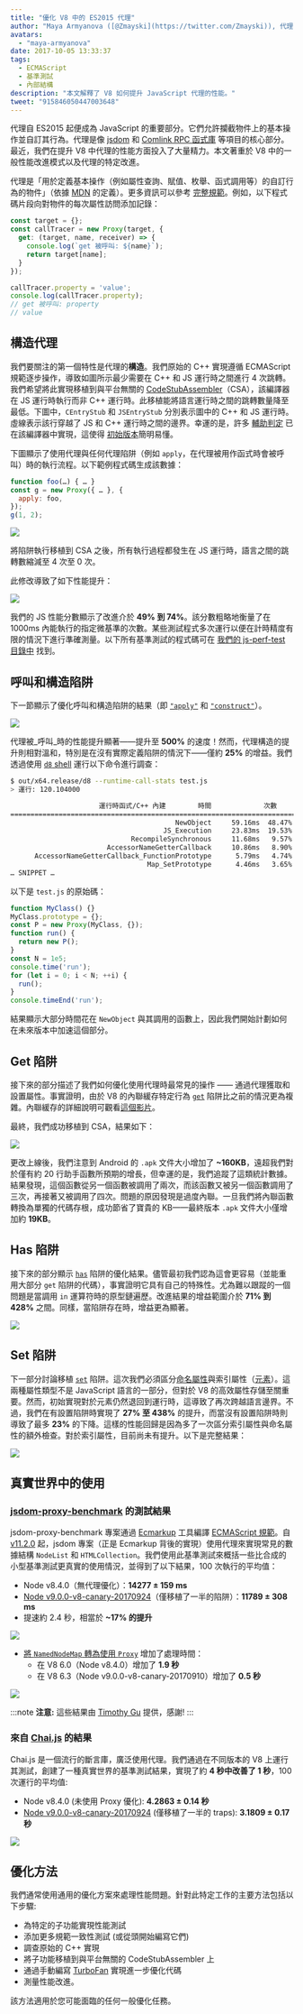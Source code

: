 ```yaml
---
title: "優化 V8 中的 ES2015 代理"
author: "Maya Armyanova ([@Zmayski](https://twitter.com/Zmayski)), 代理優化專家"
avatars:
  - "maya-armyanova"
date: 2017-10-05 13:33:37
tags:
  - ECMAScript
  - 基準測試
  - 內部結構
description: "本文解釋了 V8 如何提升 JavaScript 代理的性能。"
tweet: "915846050447003648"
---
```

代理自 ES2015 起便成為 JavaScript 的重要部分。它們允許攔截物件上的基本操作並自訂其行為。代理是像 [jsdom](https://github.com/tmpvar/jsdom) 和 [Comlink RPC 函式庫](https://github.com/GoogleChrome/comlink) 等項目的核心部分。最近，我們在提升 V8 中代理的性能方面投入了大量精力。本文著重於 V8 中的一般性能改進模式以及代理的特定改進。

<!--truncate-->
代理是「用於定義基本操作（例如屬性查詢、賦值、枚舉、函式調用等）的自訂行為的物件」（依據 [MDN](https://developer.mozilla.org/en-US/docs/Web/JavaScript/Reference/Global_Objects/Proxy) 的定義）。更多資訊可以參考 [完整規範](https://tc39.es/ecma262/#sec-proxy-objects)。例如，以下程式碼片段向對物件的每次屬性訪問添加記錄：

```js
const target = {};
const callTracer = new Proxy(target, {
  get: (target, name, receiver) => {
    console.log(`get 被呼叫: ${name}`);
    return target[name];
  }
});

callTracer.property = 'value';
console.log(callTracer.property);
// get 被呼叫: property
// value
```

## 構造代理

我們要關注的第一個特性是代理的**構造**。我們原始的 C++ 實現遵循 ECMAScript 規範逐步操作，導致如圖所示最少需要在 C++ 和 JS 運行時之間進行 4 次跳轉。我們希望將此實現移植到與平台無關的 [CodeStubAssembler](/docs/csa-builtins)（CSA），該編譯器在 JS 運行時執行而非 C++ 運行時。此移植能將語言運行時之間的跳轉數量降至最低。下圖中，`CEntryStub` 和 `JSEntryStub` 分別表示圖中的 C++ 和 JS 運行時。虛線表示該行穿越了 JS 和 C++ 運行時之間的邊界。幸運的是，許多 [輔助判定](https://github.com/v8/v8/blob/4e5db9a6c859df7af95a92e7cf4e530faa49a765/src/code-stub-assembler.h) 已在該編譯器中實現，這使得 [初始版本](https://github.com/v8/v8/commit/f2af839b1938b55b4d32a2a1eb6704c49c8d877d#diff-ed49371933a938a7c9896878fd4e4919R97)簡明易懂。

下圖顯示了使用代理與任何代理陷阱（例如 `apply`，在代理被用作函式時會被呼叫）時的執行流程。以下範例程式碼生成該數據：

```js
function foo(…) { … }
const g = new Proxy({ … }, {
  apply: foo,
});
g(1, 2);
```

![](/_img/optimizing-proxies/0.png)

將陷阱執行移植到 CSA 之後，所有執行過程都發生在 JS 運行時，語言之間的跳轉數縮減至 4 次至 0 次。

此修改導致了如下性能提升：

![](/_img/optimizing-proxies/1.png)

我們的 JS 性能分數顯示了改進介於 **49% 到 74%**。該分數粗略地衡量了在 1000ms 內能執行的指定微基準的次數。某些測試程式多次運行以便在計時精度有限的情況下進行準確測量。以下所有基準測試的程式碼可在 [我們的 js-perf-test 目錄中](https://github.com/v8/v8/blob/5a5783e3bff9e5c1c773833fa502f14d9ddec7da/test/js-perf-test/Proxies/proxies.js) 找到。

## 呼叫和構造陷阱

下一節顯示了優化呼叫和構造陷阱的結果（即 [`"apply"`](https://developer.mozilla.org/en-US/docs/Web/JavaScript/Reference/Global_Objects/Proxy/handler/apply) 和 [`"construct"`](https://developer.mozilla.org/en-US/docs/Web/JavaScript/Reference/Global_Objects/Proxy/handler/construct)）。

![](/_img/optimizing-proxies/2.png)

代理被_呼叫_時的性能提升顯著——提升至 **500%** 的速度！然而，代理構造的提升則相對溫和，特別是在沒有實際定義陷阱的情況下——僅約 **25%** 的增益。我們透過使用 [`d8` shell](/docs/build) 運行以下命令進行調查：

```bash
$ out/x64.release/d8 --runtime-call-stats test.js
> 運行: 120.104000

                      運行時函式/C++ 內建        時間             次數
========================================================================================
                                         NewObject     59.16ms  48.47%    100000  24.94%
                                      JS_Execution     23.83ms  19.53%         1   0.00%
                              RecompileSynchronous     11.68ms   9.57%        20   0.00%
                        AccessorNameGetterCallback     10.86ms   8.90%    100000  24.94%
      AccessorNameGetterCallback_FunctionPrototype      5.79ms   4.74%    100000  24.94%
                                  Map_SetPrototype      4.46ms   3.65%    100203  25.00%
… SNIPPET …
```

以下是 `test.js` 的原始碼：

```js
function MyClass() {}
MyClass.prototype = {};
const P = new Proxy(MyClass, {});
function run() {
  return new P();
}
const N = 1e5;
console.time('run');
for (let i = 0; i < N; ++i) {
  run();
}
console.timeEnd('run');
```

結果顯示大部分時間花在 `NewObject` 與其調用的函數上，因此我們開始計劃如何在未來版本中加速這個部分。

## Get 陷阱

接下來的部分描述了我們如何優化使用代理時最常見的操作 —— 通過代理獲取和設置屬性。事實證明，由於 V8 的內聯緩存特定行為 [`get`](https://developer.mozilla.org/en-US/docs/Web/JavaScript/Reference/Global_Objects/Proxy/handler/get) 陷阱比之前的情況更為複雜。內聯緩存的詳細說明可觀看[這個影片](https://www.youtube.com/watch?v=u7zRSm8jzvA)。

最終，我們成功移植到 CSA，結果如下：

![](/_img/optimizing-proxies/3.png)

更改上線後，我們注意到 Android 的 `.apk` 文件大小增加了 **~160KB**，遠超我們對於僅有約 20 行助手函數所預期的增長，但幸運的是，我們追蹤了這類統計數據。結果發現，這個函數從另一個函數被調用了兩次，而該函數又被另一個函數調用了三次，再接著又被調用了四次。問題的原因發現是過度內聯。一旦我們將內聯函數轉換為單獨的代碼存根，成功節省了寶貴的 KB——最終版本 `.apk` 文件大小僅增加約 **19KB**。

## Has 陷阱

接下來的部分顯示 [`has`](https://developer.mozilla.org/en-US/docs/Web/JavaScript/Reference/Global_Objects/Proxy/handler/has) 陷阱的優化結果。儘管最初我們認為這會更容易（並能重用大部分 `get` 陷阱的代碼），事實證明它具有自己的特殊性。尤為難以跟蹤的一個問題是當調用 `in` 運算符時的原型鏈遍歷。改進結果的增益範圍介於 **71% 到 428%** 之間。同樣，當陷阱存在時，增益更為顯著。

![](/_img/optimizing-proxies/4.png)

## Set 陷阱

下一部分討論移植 [`set`](https://developer.mozilla.org/en-US/docs/Web/JavaScript/Reference/Global_Objects/Proxy/handler/set) 陷阱。這次我們必須區分[命名屬性](/blog/fast-properties)與索引屬性（[元素](/blog/elements-kinds)）。這兩種屬性類型不是 JavaScript 語言的一部分，但對於 V8 的高效屬性存儲至關重要。然而，初始實現對於元素仍然退回到運行時，這導致了再次跨越語言邊界。不過，我們在有設置陷阱時實現了 **27% 至 438%** 的提升，而當沒有設置陷阱時則導致了最多 **23%** 的下降。這樣的性能回歸是因為多了一次區分索引屬性與命名屬性的額外檢查。對於索引屬性，目前尚未有提升。以下是完整結果：

![](/_img/optimizing-proxies/5.png)

## 真實世界中的使用

### [jsdom-proxy-benchmark](https://github.com/domenic/jsdom-proxy-benchmark) 的測試結果

jsdom-proxy-benchmark 專案通過 [Ecmarkup](https://github.com/bterlson/ecmarkup) 工具編譯 [ECMAScript 規範](https://github.com/tc39/ecma262)。自 [v11.2.0](https://github.com/tmpvar/jsdom/blob/master/Changelog.md#1120) 起，jsdom 專案（正是 Ecmarkup 背後的實現）使用代理來實現常見的數據結構 `NodeList` 和 `HTMLCollection`。我們使用此基準測試來概括一些比合成的小型基準測試更真實的使用情況，並得到了以下結果，100 次執行的平均值：

- Node v8.4.0（無代理優化）：**14277 ± 159 ms**
- [Node v9.0.0-v8-canary-20170924](https://nodejs.org/download/v8-canary/v9.0.0-v8-canary20170924898da64843/node-v9.0.0-v8-canary20170924898da64843-linux-x64.tar.gz)（僅移植了一半的陷阱）：**11789 ± 308 ms**
- 提速約 2.4 秒，相當於 **~17% 的提升**

![](/_img/optimizing-proxies/6.png)

- [將 `NamedNodeMap` 轉為使用 `Proxy`](https://github.com/domenic/jsdom-proxy-benchmark/issues/1#issuecomment-329047990) 增加了處理時間：
    - 在 V8 6.0（Node v8.4.0）增加了 **1.9 秒**
    - 在 V8 6.3（Node v9.0.0-v8-canary-20170910）增加了 **0.5 秒**

![](/_img/optimizing-proxies/7.png)

:::note
**注意:** 這些結果由 [Timothy Gu](https://github.com/TimothyGu) 提供，感謝!
:::

### 來自 [Chai.js](https://chaijs.com/) 的結果

Chai.js 是一個流行的斷言庫，廣泛使用代理。我們通過在不同版本的 V8 上運行其測試，創建了一種真實世界的基準測試結果，實現了約 **4 秒中改善了 1 秒**，100 次運行的平均值:

- Node v8.4.0 (未使用 Proxy 優化): **4.2863 ± 0.14 秒**
- [Node v9.0.0-v8-canary-20170924](https://nodejs.org/download/v8-canary/v9.0.0-v8-canary20170924898da64843/node-v9.0.0-v8-canary20170924898da64843-linux-x64.tar.gz) (僅移植了一半的 traps): **3.1809 ± 0.17 秒**

![](/_img/optimizing-proxies/8.png)

## 優化方法

我們通常使用通用的優化方案來處理性能問題。針對此特定工作的主要方法包括以下步驟:

- 為特定的子功能實現性能測試
- 添加更多規範一致性測試 (或從頭開始編寫它們)
- 調查原始的 C++ 實現
- 將子功能移植到與平台無關的 CodeStubAssembler 上
- 通過手動編寫 [TurboFan](/docs/turbofan) 實現進一步優化代碼
- 測量性能改進。

該方法適用於您可能面臨的任何一般優化任務。
